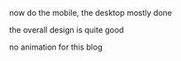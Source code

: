 now do the mobile, the desktop mostly done

the overall design is quite good

no animation for this blog



